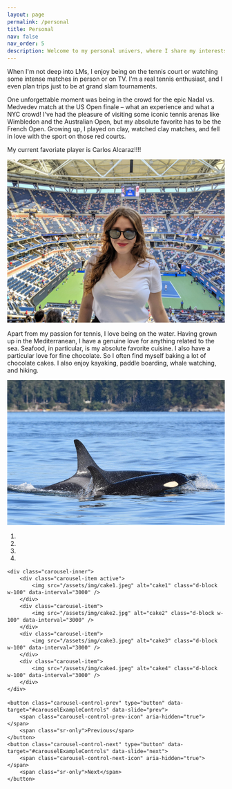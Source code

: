 ```yaml
---
layout: page
permalink: /personal
title: Personal
nav: false
nav_order: 5
description: Welcome to my personal univers, where I share my interests and experiences, from AI to tennis and beyond.
---
```


When I'm not deep into LMs, I enjoy being on the tennis court or watching some intense matches in person or on TV. I'm a real tennis enthusiast, and I even plan trips just to be at grand slam tournaments.

One unforgettable moment was being in the crowd for the epic Nadal vs. Medvedev match  at the US Open finale – what an experience and what a NYC crowd! I've had the pleasure of visiting some iconic tennis arenas like Wimbledon and the Australian Open, but my absolute favorite has to be the French Open. Growing up, I played on clay, watched clay matches, and fell in love with the sport on those red courts.

My current favoriate player is Carlos Alcaraz!!!!

<img src="/assets/img/us_open.jpg" alt="US Open 2019" class="img-fluid z-depth-1 rounded" />

Apart from my passion for tennis, I love being on the water. Having grown up in the Mediterranean, I have a genuine love for anything related to the sea. Seafood, in particular, is my absolute favorite cuisine. I also have a particular love for fine chocolate. So I often find myself baking a lot of chocolate cakes. 
I also enjoy kayaking, paddle boarding, whale watching, and hiking.


<img src="/assets/img/orca.jpeg" alt="orca victoria" class="img-fluid z-depth-1 rounded" />

<div id="carouselExampleControls" class="carousel slide" data-ride="carousel">
    <ol class="carousel-indicators">
        <li data-target="#carouselExampleIndicators" data-slide-to="0" class="active"></li>
        <li data-target="#carouselExampleIndicators" data-slide-to="1"></li>
        <li data-target="#carouselExampleIndicators" data-slide-to="2"></li>
        <li data-target="#carouselExampleIndicators" data-slide-to="3"></li>
    </ol>

    <div class="carousel-inner">
        <div class="carousel-item active">
            <img src="/assets/img/cake1.jpeg" alt="cake1" class="d-block w-100" data-interval="3000" />
        </div>
        <div class="carousel-item">
            <img src="/assets/img/cake2.jpg" alt="cake2" class="d-block w-100" data-interval="3000" />
        </div>
        <div class="carousel-item">
            <img src="/assets/img/cake3.jpeg" alt="cake3" class="d-block w-100" data-interval="3000" />
        </div>
        <div class="carousel-item">
            <img src="/assets/img/cake4.jpeg" alt="cake4" class="d-block w-100" data-interval="3000" />    
        </div>
    </div>

    <button class="carousel-control-prev" type="button" data-target="#carouselExampleControls" data-slide="prev">
        <span class="carousel-control-prev-icon" aria-hidden="true"></span>
        <span class="sr-only">Previous</span>
    </button>
    <button class="carousel-control-next" type="button" data-target="#carouselExampleControls" data-slide="next">
        <span class="carousel-control-next-icon" aria-hidden="true"></span>
        <span class="sr-only">Next</span>
    </button>
</div>




